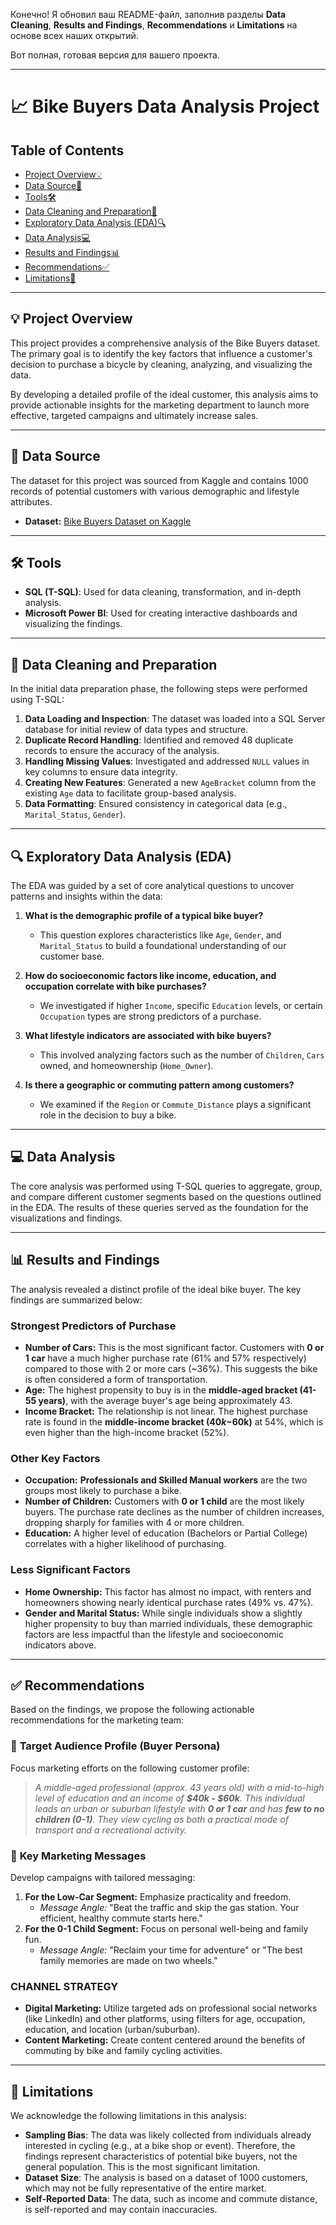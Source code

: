 Конечно! Я обновил ваш README-файл, заполнив разделы **Data Cleaning**, **Results and Findings**, **Recommendations** и **Limitations** на основе всех наших открытий.

Вот полная, готовая версия для вашего проекта.

---

# 📈 Bike Buyers Data Analysis Project

## Table of Contents

- [Project Overview💡](#-project-overview)
- [Data Source💾](#-data-source)
- [Tools🛠️](#-tools)
- [Data Cleaning and Preparation🧹](#-data-cleaning-and-preparation)
- [Exploratory Data Analysis (EDA)🔍](#-exploratory-data-analysis-eda)
- [Data Analysis💻](#-data-analysis)
- [Results and Findings📊](#-results-and-findings)
- [Recommendations✅](#-recommendations)
- [Limitations🚧](#-limitations)

---

## 💡 Project Overview

This project provides a comprehensive analysis of the Bike Buyers dataset. The primary goal is to identify the key factors that influence a customer's decision to purchase a bicycle by cleaning, analyzing, and visualizing the data.

By developing a detailed profile of the ideal customer, this analysis aims to provide actionable insights for the marketing department to launch more effective, targeted campaigns and ultimately increase sales.

---

## 💾 Data Source

The dataset for this project was sourced from Kaggle and contains 1000 records of potential customers with various demographic and lifestyle attributes.

* **Dataset:** [Bike Buyers Dataset on Kaggle](https://www.kaggle.com/datasets/heeraldedhia/bike-buyers)

---

## 🛠️ Tools

* **SQL (T-SQL)**: Used for data cleaning, transformation, and in-depth analysis.
* **Microsoft Power BI**: Used for creating interactive dashboards and visualizing the findings.

---

## 🧹 Data Cleaning and Preparation

In the initial data preparation phase, the following steps were performed using T-SQL:

1.  **Data Loading and Inspection**: The dataset was loaded into a SQL Server database for initial review of data types and structure.
2.  **Duplicate Record Handling**: Identified and removed 48 duplicate records to ensure the accuracy of the analysis.
3.  **Handling Missing Values**: Investigated and addressed `NULL` values in key columns to ensure data integrity.
4.  **Creating New Features**: Generated a new `AgeBracket` column from the existing `Age` data to facilitate group-based analysis.
5.  **Data Formatting**: Ensured consistency in categorical data (e.g., `Marital_Status`, `Gender`).

---

## 🔍 Exploratory Data Analysis (EDA)

The EDA was guided by a set of core analytical questions to uncover patterns and insights within the data:

1.  **What is the demographic profile of a typical bike buyer?**
    * This question explores characteristics like `Age`, `Gender`, and `Marital_Status` to build a foundational understanding of our customer base.

2.  **How do socioeconomic factors like income, education, and occupation correlate with bike purchases?**
    * We investigated if higher `Income`, specific `Education` levels, or certain `Occupation` types are strong predictors of a purchase.

3.  **What lifestyle indicators are associated with bike buyers?**
    * This involved analyzing factors such as the number of `Children`, `Cars` owned, and homeownership (`Home_Owner`).

4.  **Is there a geographic or commuting pattern among customers?**
    * We examined if the `Region` or `Commute_Distance` plays a significant role in the decision to buy a bike.

---

## 💻 Data Analysis

The core analysis was performed using T-SQL queries to aggregate, group, and compare different customer segments based on the questions outlined in the EDA. The results of these queries served as the foundation for the visualizations and findings.

---

## 📊 Results and Findings

The analysis revealed a distinct profile of the ideal bike buyer. The key findings are summarized below:

### Strongest Predictors of Purchase
* **Number of Cars:** This is the most significant factor. Customers with **0 or 1 car** have a much higher purchase rate (61% and 57% respectively) compared to those with 2 or more cars (~36%). This suggests the bike is often considered a form of transportation.
* **Age:** The highest propensity to buy is in the **middle-aged bracket (41-55 years)**, with the average buyer's age being approximately 43.
* **Income Bracket:** The relationship is not linear. The highest purchase rate is found in the **middle-income bracket ($40k-$60k)** at 54%, which is even higher than the high-income bracket (52%).

### Other Key Factors
* **Occupation:** **Professionals and Skilled Manual workers** are the two groups most likely to purchase a bike.
* **Number of Children:** Customers with **0 or 1 child** are the most likely buyers. The purchase rate declines as the number of children increases, dropping sharply for families with 4 or more children.
* **Education:** A higher level of education (Bachelors or Partial College) correlates with a higher likelihood of purchasing.

### Less Significant Factors
* **Home Ownership:** This factor has almost no impact, with renters and homeowners showing nearly identical purchase rates (49% vs. 47%).
* **Gender and Marital Status:** While single individuals show a slightly higher propensity to buy than married individuals, these demographic factors are less impactful than the lifestyle and socioeconomic indicators above.

---

## ✅ Recommendations

Based on the findings, we propose the following actionable recommendations for the marketing team:

### 🎯 **Target Audience Profile (Buyer Persona)**

Focus marketing efforts on the following customer profile:
> *A middle-aged professional (approx. 43 years old) with a mid-to-high level of education and an income of **$40k - $60k**. This individual leads an urban or suburban lifestyle with **0 or 1 car** and has **few to no children (0-1)**. They view cycling as both a practical mode of transport and a recreational activity.*

### 📣 **Key Marketing Messages**

Develop campaigns with tailored messaging:
1.  **For the Low-Car Segment:** Emphasize practicality and freedom.
    * *Message Angle:* "Beat the traffic and skip the gas station. Your efficient, healthy commute starts here."
2.  **For the 0-1 Child Segment:** Focus on personal well-being and family fun.
    * *Message Angle:* "Reclaim your time for adventure" or "The best family memories are made on two wheels."

###  CHANNEL STRATEGY

* **Digital Marketing:** Utilize targeted ads on professional social networks (like LinkedIn) and other platforms, using filters for age, occupation, education, and location (urban/suburban).
* **Content Marketing:** Create content centered around the benefits of commuting by bike and family cycling activities.

---

## 🚧 Limitations

We acknowledge the following limitations in this analysis:

* **Sampling Bias**: The data was likely collected from individuals already interested in cycling (e.g., at a bike shop or event). Therefore, the findings represent characteristics of potential bike buyers, not the general population. This is the most significant limitation.
* **Dataset Size**: The analysis is based on a dataset of 1000 customers, which may not be fully representative of the entire market.
* **Self-Reported Data**: The data, such as income and commute distance, is self-reported and may contain inaccuracies.
